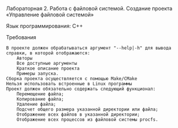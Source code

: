 Лабораторная 2. Работа с файловой системой. Создание проекта «Управление файловой системой»

Язык программирования: С++

Требования

    В проекте должен обрабатываться аргумент "--help|-h" для вывода справки, в которой отображаются:
        Авторы
        Все доступные аргументы
        Краткое описание проекта
        Примеры запуска.
    Сборка проекта осуществляется с помощью Make/CMake
    Нельзя использовать встроенные в Linux программы
    Проект должен обязательно содержать следующий функционал:
        Перемещение файла;
        Копирование файла;
        Удаление файла;
        Подсчет общего размера указанной директории или файла;
        Отображение всех файлов в указанной директории;
        Отображение всех процессов из файловой системы procfs.
